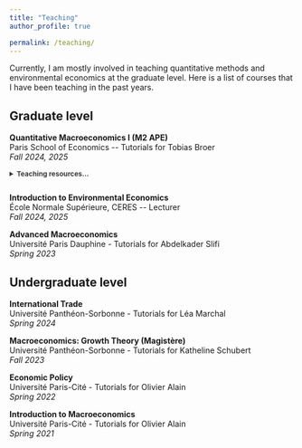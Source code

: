 ```yaml
---
title: "Teaching"
author_profile: true

permalink: /teaching/
---
```


Currently, I am mostly involved in teaching quantitative methods and environmental economics at the graduate level. Here is a list of courses that I have been teaching in the past years.
## Graduate level 

**Quantitative Macroeconomics I (M2 APE)**  
Paris School of Economics -- Tutorials for Tobias Broer     
_Fall 2024, 2025_
<details style="padding-bottom: 12px; color: #3b3b3b;">
  <summary style="font-weight: bold; cursor: pointer; font-size: 12px;"> Teaching resources...</summary>
    <ul style="color: #3b3b3b; font-size: 0.85em;">
    <li>
      Introduction to Matlab: <a href="/files/QM1_S0_Matlab_Intro.pdf" style="color: #3b3b3b;">slides</a>
    </li>
    <li>
      Solving the Neoclassical growth model with shooting: <a href="/files/QM1_S1_NGM_shooting.pdf" style="color: #3b3b3b;"> slides</a>
    </li>
    <li>
      Selections of techniques for Log-Linearization: <i>forthcoming</i> 
    </li>
    <li>
      Intro to Dynamic Programming and VFI: <a href="/files/QM1_S3_Consav_DP_VFI.pdf" style="color: #3b3b3b;">slides</a>
    </li>
    <li>
      Endogenous Grid Method: <i>forthcoming</i> 
    </li>
    <li>
      Check out the website of my fellow TA <a href="https://moritzscheidenberger.github.io/" style="color: #3b3b3b;">Mortiz Scheidenberger</a> for some great resources on this course!
    </li>
  </ul>
</details>

**Introduction to Environmental Economics**    
École Normale Supérieure, CERES -- Lecturer    
_Fall 2024, 2025_

**Advanced Macroeconomics**  
Université Paris Dauphine - Tutorials for Abdelkader Slifi    
_Spring 2023_ 

## Undergraduate level

**International Trade**   
Université Panthéon-Sorbonne - Tutorials for Léa Marchal     
_Spring 2024_ 

**Macroeconomics: Growth Theory (Magistère)**   
Université Panthéon-Sorbonne - Tutorials for Katheline Schubert   
_Fall 2023_ 

**Economic Policy**   
Université Paris-Cité - Tutorials for Olivier Alain   
_Spring 2022_ 

**Introduction to Macroeconomics**   
Université Paris-Cité - Tutorials for Olivier Alain   
_Spring 2021_ 
